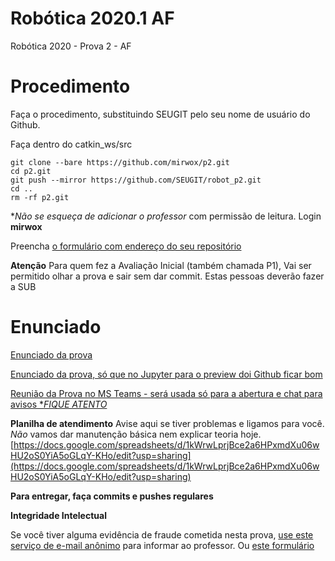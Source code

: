 # Robótica 2020.1 AF

Robótica 2020 - Prova 2 - AF 

# Procedimento

Faça o procedimento, substituindo SEUGIT pelo seu nome de usuário do Github.

Faça dentro do catkin_ws/src 

    git clone --bare https://github.com/mirwox/p2.git
    cd p2.git
    git push --mirror https://github.com/SEUGIT/robot_p2.git
    cd ..
    rm -rf p2.git

**Não se esqueça de adicionar o professor* com permissão de leitura.  Login **mirwox**

Preencha [o formulário com endereço do seu repositório](https://forms.gle/qpWQsMy2Reg99LkH6)




**Atenção**
Para quem fez a Avaliação Inicial (também chamada P1), Vai ser permitido olhar a prova e sair sem dar commit.  Estas pessoas deverão fazer a SUB

# Enunciado


[Enunciado da prova](enunciado.md)

[Enunciado da prova, só que no Jupyter para o preview doi Github ficar bom](enunciado.ipynb)

[Reunião da Prova no MS Teams - será usada só para a abertura e chat para avisos **FIQUE ATENTO*](https://teams.microsoft.com/l/meetup-join/19%3a4b885b8e67b844879cdde6bc7556ffd5%40thread.tacv2/1585567606877?context=%7b%22Tid%22%3a%226370a6c0-7b90-4709-bd6e-59c28ede833b%22%2c%22Oid%22%3a%2221f99fa6-8962-4ed4-8e67-b6d467b5d276%22%7d)

**Planilha de atendimento**
Avise aqui se tiver problemas e ligamos para você. *Não* vamos dar manutenção básica nem explicar teoria hoje.   [https://docs.google.com/spreadsheets/d/1kWrwLprjBce2a6HPxmdXu06wHU2oS0YiA5oGLqY-KHo/edit?usp=sharing](https://docs.google.com/spreadsheets/d/1kWrwLprjBce2a6HPxmdXu06wHU2oS0YiA5oGLqY-KHo/edit?usp=sharing)

**Para entregar, faça commits e pushes regulares**

**Integridade Intelectual**

Se você tiver alguma evidência de fraude cometida nesta prova, [use este serviço de e-mail anônimo](https://www.guerrillamail.com/pt/compose)  para informar ao professor.  Ou [este formulário](https://forms.gle/JPhqjPmuKAHxmvwZ9)